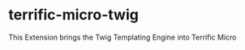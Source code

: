 terrific-micro-twig
===================

This Extension brings the Twig Templating Engine into Terrific Micro
